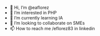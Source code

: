 - 👋 Hi, I’m @eaflorez
- 👀 I’m interested in PHP
- 🌱 I’m currently learning IA
- 💞️ I’m looking to collaborate on SMEs
- 📫 How to reach me /eflorez83 in linkedin

<!---
eaflorez/eaflorez is a ✨ special ✨ repository because its `README.md` (this file) appears on your GitHub profile.
You can click the Preview link to take a look at your changes.
--->
